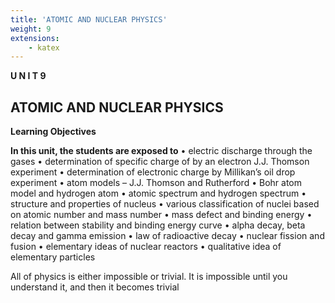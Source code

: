 ```yaml
---
title: 'ATOMIC AND NUCLEAR PHYSICS'
weight: 9
extensions:
    - katex
---
```


**U N I T 
9**       
## ATOMIC AND NUCLEAR PHYSICS

**Learning Objectives**

**In this unit, the students are exposed to** 
• electric discharge through the gases 
• determination of specific charge of by an electron J.J. Thomson experiment
• determination of electronic charge by Millikan’s oil drop experiment
• atom models – J.J. Thomson and Rutherford
• Bohr atom model and hydrogen atom
• atomic spectrum and hydrogen spectrum
• structure and properties of nucleus
• various classification of nuclei based on atomic number  and mass number
• mass defect and binding energy
• relation between stability and binding energy curve
• alpha decay, beta decay and gamma emission
• law of radioactive decay
• nuclear fission and fusion
• elementary ideas of nuclear reactors
• qualitative idea of elementary particles

All of physics is either impossible or trivial. It is impossible until you understand it, and then it becomes trivial

